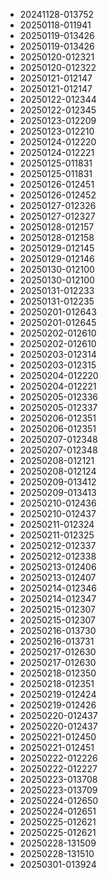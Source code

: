 * 20241128-013752
* 20250118-011941
* 20250119-013426
* 20250119-013426
* 20250120-012321
* 20250120-012322
* 20250121-012147
* 20250121-012147
* 20250122-012344
* 20250122-012345
* 20250123-012209
* 20250123-012210
* 20250124-012220
* 20250124-012221
* 20250125-011831
* 20250125-011831
* 20250126-012451
* 20250126-012452
* 20250127-012326
* 20250127-012327
* 20250128-012157
* 20250128-012158
* 20250129-012145
* 20250129-012146
* 20250130-012100
* 20250130-012100
* 20250131-012233
* 20250131-012235
* 20250201-012643
* 20250201-012645
* 20250202-012610
* 20250202-012610
* 20250203-012314
* 20250203-012315
* 20250204-012220
* 20250204-012221
* 20250205-012336
* 20250205-012337
* 20250206-012351
* 20250206-012351
* 20250207-012348
* 20250207-012348
* 20250208-012121
* 20250208-012124
* 20250209-013412
* 20250209-013413
* 20250210-012436
* 20250210-012437
* 20250211-012324
* 20250211-012325
* 20250212-012337
* 20250212-012338
* 20250213-012406
* 20250213-012407
* 20250214-012346
* 20250214-012347
* 20250215-012307
* 20250215-012307
* 20250216-013730
* 20250216-013731
* 20250217-012630
* 20250217-012630
* 20250218-012350
* 20250218-012351
* 20250219-012424
* 20250219-012426
* 20250220-012437
* 20250220-012437
* 20250221-012450
* 20250221-012451
* 20250222-012226
* 20250222-012227
* 20250223-013708
* 20250223-013709
* 20250224-012650
* 20250224-012651
* 20250225-012621
* 20250225-012621
* 20250228-131509
* 20250228-131510
* 20250301-013924
